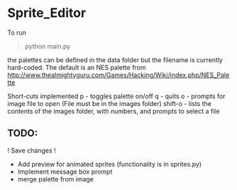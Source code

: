 # Sprite_Editor

To run 
>python main.py

the palettes can be defined in the data folder but the filename is currently hard-coded.  The default is an NES palette from
http://www.thealmightyguru.com/Games/Hacking/Wiki/index.php/NES_Palette

Short-cuts implemented
p - toggles palette on/off
q - quits
o - prompts for image file to open (File must be in the images folder)
shift-o - lists the contents of the images folder, with numbers, and prompts to select a file

## TODO:
! Save changes !
- Add preview for animated sprites (functionality is in sprites.py)
- Implement message box prompt
- merge palette from image 
